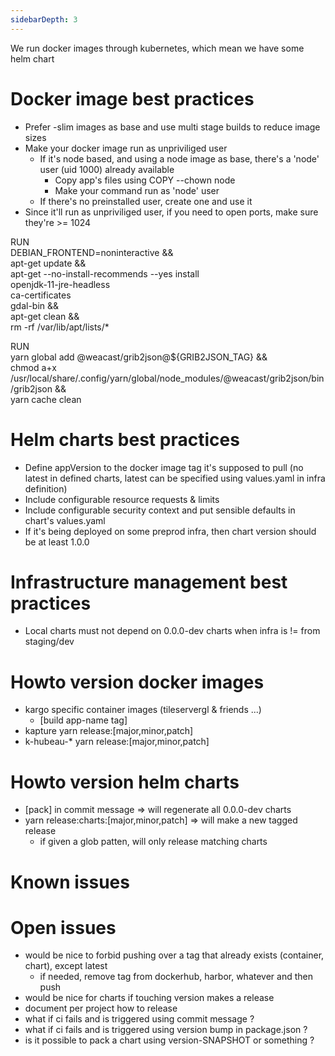 ```yaml
---
sidebarDepth: 3
---
```


We run docker images through kubernetes, which mean we have some helm chart

# Docker image best practices

* Prefer -slim images as base and use multi stage builds to reduce image sizes
* Make your docker image run as unpriviliged user
  * If it's node based, and using a node image as base, there's a 'node' user (uid 1000) already available
    * Copy app's files using COPY --chown node
    * Make your command run as 'node' user
  * If there's no preinstalled user, create one and use it
* Since it'll run as unpriviliged user, if you need to open ports, make sure they're >= 1024

RUN \
  DEBIAN_FRONTEND=noninteractive && \
  apt-get update && \
  apt-get --no-install-recommends --yes install \
    openjdk-11-jre-headless \
    ca-certificates \
    gdal-bin && \
  apt-get clean && \
  rm -rf /var/lib/apt/lists/*

RUN \
  yarn global add @weacast/grib2json@${GRIB2JSON_TAG} && \
  chmod a+x /usr/local/share/.config/yarn/global/node_modules/@weacast/grib2json/bin/grib2json && \
  yarn cache clean

# Helm charts best practices

* Define appVersion to the docker image tag it's supposed to pull (no latest in defined charts, latest can be specified using values.yaml in infra definition)
* Include configurable resource requests & limits
* Include configurable security context and put sensible defaults in chart's values.yaml
* If it's being deployed on some preprod infra, then chart version should be at least 1.0.0

# Infrastructure management best practices

* Local charts must not depend on 0.0.0-dev charts when infra is != from staging/dev

# Howto version docker images

* kargo specific container images (tileservergl & friends ...)
  * [build app-name tag]
* kapture yarn release:[major,minor,patch]
* k-hubeau-* yarn release:[major,minor,patch]

# Howto version helm charts

 * [pack] in commit message => will regenerate all 0.0.0-dev charts
 * yarn release:charts:[major,minor,patch] => will make a new tagged release
   * if given a glob patten, will only release matching charts

# Known issues

# Open issues

* would be nice to forbid pushing over a tag that already exists (container, chart), except latest
  * if needed, remove tag from dockerhub, harbor, whatever and then push
* would be nice for charts if touching version makes a release
* document per project how to release
* what if ci fails and is triggered using commit message ?
* what if ci fails and is triggered using version bump in package.json ?
* is it possible to pack a chart using version-SNAPSHOT or something ?

